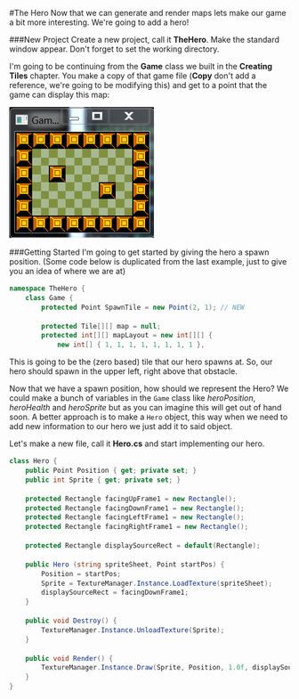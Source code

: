 #The Hero
Now that we can generate and render maps lets make our game a bit more interesting. We're going to add a hero! 

###New Project
Create a new project, call it **TheHero**. Make the standard window appear. Don't forget to set the working directory.

I'm going to be continuing from the **Game** class we built in the **Creating Tiles** chapter. You make a copy of that game file (**Copy** don't add a reference, we're going to be modifying this) and get to a point that the game can display this map:

![SAMPLE2](Images/sample2.PNG)

###Getting Started
I'm going to get started by giving the hero a spawn position. (Some code below is duplicated from the last example, just to give you an idea of where we are at)

```cs
namespace TheHero {
    class Game {
        protected Point SpawnTile = new Point(2, 1); // NEW

        protected Tile[][] map = null;
        protected int[][] mapLayout = new int[][] {
            new int[] { 1, 1, 1, 1, 1, 1, 1, 1 },
```

This is going to be the (zero based) tile that our hero spawns at. So, our hero should spawn in the upper left, right above that obstacle.

Now that we have a spawn position, how should we represent the Hero? We could make a bunch of variables in the ```Game``` class like _heroPosition_, _heroHealth_ and _heroSprite_ but as you can imagine this will get out of hand soon. A better approach is to make a ```Hero``` object, this way when we need to add new information to our hero we just add it to said object.

Let's make a new file, call it **Hero.cs** and start implementing our hero.

```cs
class Hero {
    public Point Position { get; private set; }
    public int Sprite { get; private set; }

    protected Rectangle facingUpFrame1 = new Rectangle();
    protected Rectangle facingDownFrame1 = new Rectangle();
    protected Rectangle facingLeftFrame1 = new Rectangle();
    protected Rectangle facingRightFrame1 = new Rectangle();

    protected Rectangle displaySourceRect = default(Rectangle);

    public Hero (string spriteSheet, Point startPos) {
        Position = startPos;
        Sprite = TextureManager.Instance.LoadTexture(spriteSheet);
        displaySourceRect = facingDownFrame1;
    }

    public void Destroy() {
        TextureManager.Instance.UnloadTexture(Sprite);
    }

    public void Render() {
        TextureManager.Instance.Draw(Sprite, Position, 1.0f, displaySourceRect);
    }
}
```